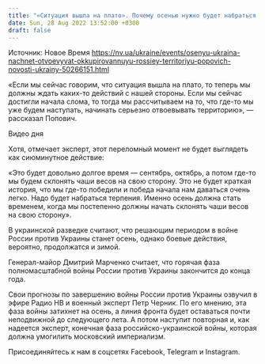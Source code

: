 ```yaml
---
title: "«Ситуация вышла на плато». Почему осенью нужно будет набраться терпения — прогноз военного эксперта"
date: Sun, 28 Aug 2022 13:52:00 +0300
draft: false
---
```

Источник: Новое Время https://nv.ua/ukraine/events/osenyu-ukraina-nachnet-otvoevyvat-okkupirovannuyu-rossiey-territoriyu-popovich-novosti-ukrainy-50266151.html


«Если мы сейчас говорим, что ситуация вышла на плато, то теперь мы должны ждать каких-то действий с нашей стороны. Если мы сейчас достигли начала слома, то тогда мы рассчитываем на то, что где-то мы уже будем наступать, начинать серьезно отвоевывать территорию», — рассказал Попович.

 Видео дня   

Хотя, отмечает эксперт, этот переломный момент не будет выглядеть как сиюминутное действие:

«Это будет довольно долгое время — сентябрь, октябрь, а потом где-то мы будем склонять чаши весов на свою сторону. Это не будет краткая история, что мы где-то победили и победа начала нам даваться очень легко. Надо будет набраться терпения. Именно осень должна стать временем, когда мы постепенно должны начать склонять чаши весов на свою сторону».

В украинской разведке считают, что решающим периодом в войне России против Украины станет осень, однако боевые действия, вероятно, продолжатся и зимой.

Генерал-майор Дмитрий Марченко считает, что горячая фаза полномасштабной войны России против Украины закончится до конца года.

Свои прогнозы по завершению войны России против Украины озвучил в эфире Радио НВ и военный эксперт Петр Черник. По его мнению, эта фаза войны затихнет на осень, а линия фронта будет оставаться почти неподвижной до следующего лета. А потом наступит повторная и, как надеется эксперт, конечная фаза российско-украинской войны, которая должна умогилить московский империализм.

Присоединяйтесь к нам в соцсетях Facebook, Telegram и Instagram.
